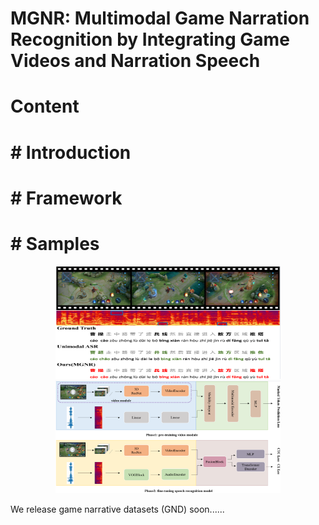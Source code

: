 # MGNR: Multimodal Game Narration Recognition by Integrating Game Videos and Narration Speech

# Content
# # Introduction

# # Framework

# # Samples


<div align=center>
<img src="images/sample.png" width="360" height="180">
</div>

<div align=center>
<img src="images/framework.png" width="360" height="180">
</div>

We release game narrative datasets (GND) soon......
